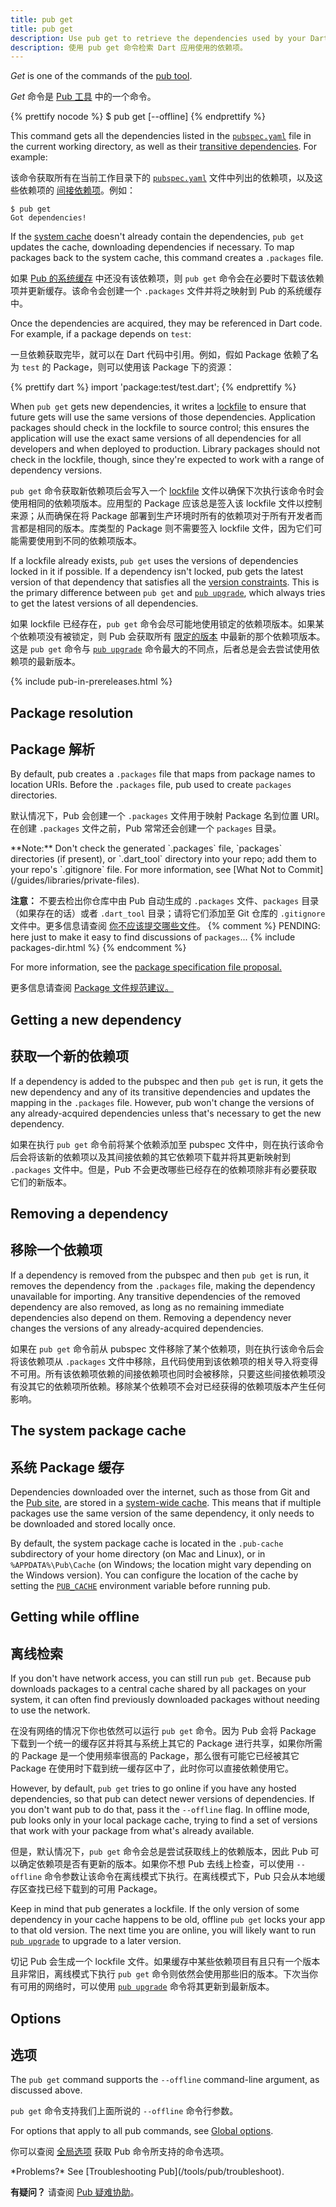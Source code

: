```yaml
---
title: pub get
title: pub get
description: Use pub get to retrieve the dependencies used by your Dart application.
description: 使用 pub get 命令检索 Dart 应用使用的依赖项。
---
```


_Get_ is one of the commands of the [pub tool](/tools/pub/cmd).

_Get_ 命令是 [Pub 工具](/tools/pub/cmd) 中的一个命令。

{% prettify nocode %}
$ pub get [--offline]
{% endprettify %}

This command gets all the dependencies listed in the
[`pubspec.yaml`](/tools/pub/pubspec) file in the current working
directory, as well as their
[transitive dependencies](/tools/pub/glossary#transitive-dependency).
For example:

该命令获取所有在当前工作目录下的 [`pubspec.yaml`](/tools/pub/pubspec) 文件中列出的依赖项，以及这些依赖项的 [间接依赖项](/tools/pub/glossary#transitive-dependency)。例如：

```terminal
$ pub get
Got dependencies!
```

If the [system cache](/tools/pub/glossary#system-cache)
doesn't already contain the dependencies, `pub get`
updates the cache,
downloading dependencies if necessary.
To map packages back to the system cache,
this command creates a `.packages` file.

如果 [Pub 的系统缓存](/tools/pub/glossary#system-cache) 中还没有该依赖项，则 `pub get` 命令会在必要时下载该依赖项并更新缓存。该命令会创建一个 `.packages` 文件并将之映射到 Pub 的系统缓存中。

Once the dependencies are acquired, they may be referenced in Dart code.
For example, if a package depends on `test`:

一旦依赖获取完毕，就可以在 Dart 代码中引用。例如，假如 Package 依赖了名为 `test` 的 Package，则可以使用该 Package 下的资源：

{% prettify dart %}
import 'package:test/test.dart';
{% endprettify %}

When `pub get` gets new dependencies, it writes a
[lockfile](/tools/pub/glossary#lockfile) to ensure that future
gets will use the same versions of those dependencies.
Application packages should check in the lockfile to source control;
this ensures the application will use the exact same versions
of all dependencies for all developers and when deployed to production.
Library packages should not check in the lockfile, though, since they're
expected to work with a range of dependency versions.

`pub get` 命令获取新依赖项后会写入一个 [lockfile](/tools/pub/glossary#lockfile) 文件以确保下次执行该命令时会使用相同的依赖项版本。应用型的 Package 应该总是签入该 lockfile 文件以控制来源；从而确保在将 Package 部署到生产环境时所有的依赖项对于所有开发者而言都是相同的版本。库类型的 Package 则不需要签入 lockfile 文件，因为它们可能需要使用到不同的依赖项版本。

If a lockfile already exists, `pub get` uses the versions of dependencies
locked in it if possible. If a dependency isn't locked, pub gets the
latest version of that dependency that satisfies all the [version
constraints](/tools/pub/glossary#version-constraint).
This is the primary difference between `pub get` and
[`pub upgrade`](/tools/pub/cmd/pub-upgrade), which always tries to
get the latest versions of all dependencies.

如果 lockfile 已经存在，`pub get` 命令会尽可能地使用锁定的依赖项版本。如果某个依赖项没有被锁定，则 Pub 会获取所有 [限定的版本](/tools/pub/glossary#version-constraint) 中最新的那个依赖项版本。这是 `pub get` 命令与 [`pub upgrade`](/tools/pub/cmd/pub-upgrade) 命令最大的不同点，后者总是会去尝试使用依赖项的最新版本。

{% include pub-in-prereleases.html %}

## Package resolution

## Package 解析

By default, pub creates a `.packages` file
that maps from package names to location URIs.
Before the `.packages` file, pub used to create `packages` directories.

默认情况下，Pub 会创建一个 `.packages` 文件用于映射 Package 名到位置 URI。在创建 `.packages` 文件之前，Pub 常常还会创建一个 `packages` 目录。

<aside class="alert alert-info" markdown="1">
**Note:** Don't check the generated `.packages` file,
`packages` directories (if present), or
`.dart_tool` directory into your repo;
add them to your repo's `.gitignore` file.
For more information, see
[What Not to Commit](/guides/libraries/private-files).

**注意：** 不要去检出你仓库中由 Pub 自动生成的 `.packages` 文件、`packages` 目录（如果存在的话）或者 `.dart_tool` 目录；请将它们添加至 Git 仓库的 `.gitignore` 文件中。更多信息请查阅 [你不应该提交哪些文件](/guides/libraries/private-files)。
{% comment %}
PENDING: here just to make it easy to find discussions of `packages`...
{% include packages-dir.html %}
{% endcomment %}
</aside>

For more information, see the
[package specification file proposal.](https://github.com/lrhn/dep-pkgspec/blob/master/DEP-pkgspec.md#proposal)

更多信息请查阅 [Package 文件规范建议。](https://github.com/lrhn/dep-pkgspec/blob/master/DEP-pkgspec.md#proposal)

## Getting a new dependency

## 获取一个新的依赖项

If a dependency is added to the pubspec and then `pub get` is run,
it gets the new dependency and any of its transitive dependencies and
updates the mapping in the `.packages` file.
However, pub won't change the versions of any already-acquired
dependencies unless that's necessary to get the new dependency.

如果在执行 `pub get` 命令前将某个依赖添加至 pubspec 文件中，则在执行该命令后会将该新的依赖项以及其间接依赖的其它依赖项下载并将其更新映射到 `.packages` 文件中。但是，Pub 不会更改哪些已经存在的依赖项除非有必要获取它们的新版本。

## Removing a dependency

## 移除一个依赖项

If a dependency is removed from the pubspec and then `pub get` is run,
it removes the dependency from the `.packages` file,
making the dependency unavailable for importing.
Any transitive dependencies of the removed dependency are also removed,
as long as no remaining immediate dependencies also depend on them.
Removing a dependency never changes the versions of any
already-acquired dependencies.

如果在 `pub get` 命令前从 pubspec 文件移除了某个依赖项，则在执行该命令后会将该依赖项从 `.packages` 文件中移除，且代码使用到该依赖项的相关导入将变得不可用。所有该依赖项依赖的间接依赖项也同时会被移除，只要这些间接依赖项没有没其它的依赖项所依赖。移除某个依赖项不会对已经获得的依赖项版本产生任何影响。

## The system package cache

## 系统 Package 缓存

Dependencies downloaded over the internet, such as those from Git and the
[Pub site]({{site.pub}}), are stored in a
[system-wide cache](/tools/pub/glossary#system-cache).
This means that if multiple packages use the same version of the
same dependency, it only needs to be
downloaded and stored locally once.

By default, the system package cache is located in the `.pub-cache`
subdirectory of your home directory (on Mac and Linux),
or in `%APPDATA%\Pub\Cache` (on Windows;
the location might vary depending on the Windows version).
You can configure the location of the cache by setting the
[`PUB_CACHE`](/tools/pub/environment-variables)
environment variable before running pub.


## Getting while offline

## 离线检索

If you don't have network access, you can still run `pub get`.
Because pub downloads packages to a central cache shared by all packages
on your system, it can often find previously downloaded packages
without needing to use the network.

在没有网络的情况下你也依然可以运行 `pub get` 命令。因为 Pub 会将 Package 下载到一个统一的缓存区并将其与系统上其它的 Package 进行共享，如果你所需的 Package 是一个使用频率很高的 Package，那么很有可能它已经被其它 Package 在使用时下载到统一缓存区中了，此时你可以直接依赖使用它。

However, by default, `pub get` tries to go online if you
have any hosted dependencies,
so that pub can detect newer versions of dependencies.
If you don't want pub to do that, pass it the `--offline` flag.
In offline mode, pub looks only in your local package cache,
trying to find a set of versions that work with your package from what's already
available.

但是，默认情况下，`pub get` 命令会总是尝试获取线上的依赖版本，因此 Pub 可以确定依赖项是否有更新的版本。如果你不想 Pub 去线上检查，可以使用 `--offline` 命令参数让该命令在离线模式下执行。在离线模式下，Pub 只会从本地缓存区查找已经下载到的可用 Package。

Keep in mind that pub generates a lockfile. If the
only version of some dependency in your cache happens to be old,
offline `pub get` locks your app to that old version.
The next time you are online, you will likely want to
run [`pub upgrade`](/tools/pub/cmd/pub-upgrade) to upgrade to a later version.

切记 Pub 会生成一个 lockfile 文件。如果缓存中某些依赖项目有且只有一个版本且非常旧，离线模式下执行 `pub get` 命令则依然会使用那些旧的版本。下次当你有可用的网络时，可以使用 [`pub upgrade`](/tools/pub/cmd/pub-upgrade) 命令将其更新到最新版本。

## Options

## 选项

The `pub get` command supports the `--offline`
command-line argument, as discussed above.

`pub get` 命令支持我们上面所说的 `--offline` 命令行参数。

For options that apply to all pub commands, see
[Global options](/tools/pub/cmd#global-options).

你可以查阅 [全局选项](/tools/pub/cmd#global-options) 获取 Pub 命令所支持的命令选项。

<aside class="alert alert-info" markdown="1">
*Problems?*
See [Troubleshooting Pub](/tools/pub/troubleshoot).

**有疑问？**
请查阅 [Pub 疑难协助](/tools/pub/troubleshoot)。
</aside>
